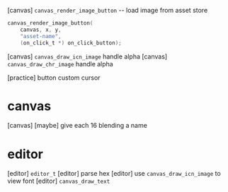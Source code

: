 [canvas] `canvas_render_image_button` -- load image from asset store

```c
canvas_render_image_button(
    canvas, x, y,
    "asset-name",
    (on_click_t *) on_click_button);
```

[canvas] `canvas_draw_icn_image` handle alpha
[canvas] `canvas_draw_chr_image` handle alpha

[practice] button custom cursor

# canvas

[canvas] [maybe] give each 16 blending a name

# editor

[editor] `editor_t`
[editor] parse hex
[editor] use `canvas_draw_icn_image` to view font
[editor] `canvas_draw_text`
